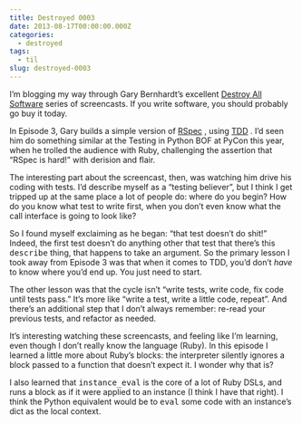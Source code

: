 ```yaml
---
title: Destroyed 0003
date: 2013-08-17T00:00:00.000Z
categories:
  - destroyed
tags:
  - til
slug: destroyed-0003
---
```

<p class="aside">
  I&#8217;m blogging my way through Gary Bernhardt&#8217;s excellent <a class="reference external" href="https://www.destroyallsoftware.com/screencasts">Destroy All Software</a> series of screencasts. If you write software, you should probably go buy it today.
</p>

In Episode 3, Gary builds a simple version of [RSpec][1] , using [<span class="caps">TDD</span>][2] . I&#8217;d seen him do something similar at the Testing in Python <span class="caps">BOF</span> at PyCon this year, when he trolled the audience with Ruby, challenging the assertion that &#8220;RSpec is hard!&#8221; with derision and flair.

The interesting part about the screencast, then, was watching him drive his coding with tests. I&#8217;d describe myself as a &#8220;testing believer&#8221;, but I think I get tripped up at the same place a lot of people do: where do you begin? How do you know what test to write first, when you don&#8217;t even know what the call interface is going to look like?

So I found myself exclaiming as he began: &#8220;that test doesn&#8217;t do shit!&#8221; Indeed, the first test doesn&#8217;t do anything other that test that there&#8217;s this <tt class="docutils literal">describe</tt> thing, that happens to take an argument. So the primary lesson I took away from Episode 3 was that when it comes to <span class="caps">TDD</span>, you&#8217;d don&#8217;t _have_ to know where you&#8217;d end up. You just need to start.

The other lesson was that the cycle isn&#8217;t &#8220;write tests, write code, fix code until tests pass.&#8221; It&#8217;s more like &#8220;write a test, write a little code, repeat&#8221;. And there&#8217;s an additional step that I don&#8217;t always remember: re-read your previous tests, and refactor as needed.

It&#8217;s interesting watching these screencasts, and feeling like I&#8217;m learning, even though I don&#8217;t really know the language (Ruby). In this episode I learned a little more about Ruby&#8217;s blocks: the interpreter silently ignores a block passed to a function that doesn&#8217;t expect it. I wonder why that is?

I also learned that <tt class="docutils literal">instance_eval</tt> is the core of a lot of Ruby DSLs, and runs a block as if it were applied to an instance (I think I have that right). I think the Python equivalent would be to <tt class="docutils literal">eval</tt> some code with an instance&#8217;s dict as the local context.



 [1]: http://rspec.info/
 [2]: https://en.wikipedia.org/wiki/Test-driven_development
